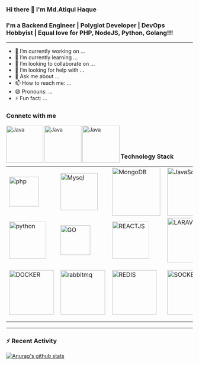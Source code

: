 ### Hi there 👋 i'm Md.Atiqul Haque

### I'm a Backend Engineer | Polyglot Developer | DevOps Hobbyist | Equal love for PHP, NodeJS, Python, Golang!!!
----

- 🔭 I’m currently working on ...
- 🌱 I’m currently learning ...
- 👯 I’m looking to collaborate on ...
- 🤔 I’m looking for help with ...
- 💬 Ask me about ...
- 📫 How to reach me: ...
- 😄 Pronouns: ...
- ⚡ Fun fact: ...


### Connetc with me

[<img align="left" alt="Java" width="100px" src="https://img.shields.io/badge/linkedin-%230077B5.svg?&style=for-the-badge&logo=linkedin&logoColor=white" />](https://pages.github.com/)
[<img align="left" alt="Java" width="100px" src="https://img.shields.io/badge/facebook-%231877F2.svg?&style=for-the-badge&logo=facebook&logoColor=white" />](https://pages.github.com/)
[<img align="left" alt="Java" width="100px" src="https://img.shields.io/badge/stack%20overflow-FE7A16?logo=stack-overflow&logoColor=white&style=for-the-badge" />](https://pages.github.com/)

<br/>
<br/>
<br/>

### Technology Stack


<table>
<tr>
     
  <td><img align="left" alt="php" width="80px" src="https://img.shields.io/badge/php-%23777BB4.svg?&style=for-the-badge&logo=php&logoColor=white" /></td>
  <td><img align="left" alt="Mysql" width="100px" src="https://img.shields.io/badge/mysql-%2300f.svg?&style=for-the-badge&logo=mysql&logoColor=white" /></td>
  <td>
    <img align="left" alt="MongoDB" width="130px" src="https://img.shields.io/badge/MongoDB-%234ea94b.svg?&style=for-the-badge&logo=mongodb&logoColor=white" />     </td>
  <td>
    <img align="left" alt="JavaScript" width="130px" src="https://img.shields.io/badge/javascript-%23F7DF1E.svg?&style=for-the-badge&logo=javascript&logoColor=black" />
  </td>
  <td>
    <img align="left" alt="nodejs" width="100px" src="https://img.shields.io/badge/node.js%20-%2343853D.svg?&style=for-the-badge&logo=node.js&logoColor=white" />
  </td>
</tr>

<tr>
<td>
        <img align="left" alt="python" width="100px" src="https://img.shields.io/badge/python-%233776AB.svg?&style=for-the-badge&logo=python&logoColor=white" />         </td>
  <td>
    <img align="left" alt="GO" width="80px" src="https://img.shields.io/badge/go-%2300ADD8.svg?&style=for-the-badge&logo=go&logoColor=white" />
  </td>

  <td>
    <img align="left" alt="REACTJS" width="100px" src="https://img.shields.io/badge/react%20-%2320232a.svg?&style=for-the-badge&logo=react&logoColor=%2361DAFB" />
  </td>
  
 
  <td>
    <img align="left" alt="LARAVEL" width="120px" src="https://img.shields.io/badge/laravel%20-%23FF2D20.svg?&style=for-the-badge&logo=laravel&logoColor=white" />
  </td>
  <td>
    <img align="left" alt="REDUX" width="120px" src="https://img.shields.io/badge/redux%20-%23593d88.svg?&style=for-the-badge&logo=redux&logoColor=white" />
  </td>
</tr>


<tr>
<td>
  <img align="left" alt="DOCKER" width="120px" src="https://img.shields.io/badge/docker-2496ED?logo=docker&logoColor=white&style=for-the-badge" />
</td>
  
 <td>
  <img align="left" alt="rabbitmq" width="120px" src="https://img.shields.io/badge/rabbitmq-FF6600?logo=rabbitmq&logoColor=white&style=for-the-badge" />
</td>


<td>
  <img align="left" alt="REDIS" width="120px" src="https://img.shields.io/badge/redis-DC382D?logo=redis&logoColor=white&style=for-the-badge" />
</td>

<td>
  <img align="left" alt="SOCKET.IO" width="120px" src="https://img.shields.io/badge/socket.io-101010?logo=socket.io&logoColor=white&style=for-the-badge" />
</td>

<td>
  <img align="left" alt="Elasticsearch" width="150px" src="https://img.shields.io/badge/Elasticsearch-005571?logo=Elasticsearch&logoColor=white&style=for-the-badge" />
</td>


</tr>
  </table>

--- 
### :zap: Recent Activity


[![Anurag's github stats](https://github-readme-stats.vercel.app/api?username=atiqulhaque)](https://github.com/AtiqulHaque/github-readme-stats)

<br />
<br />
